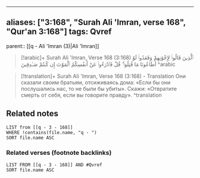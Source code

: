 
---
aliases: ["3:168", "Surah Ali 'Imran, verse 168", "Qur'an 3:168"]
tags: Qvref
---

parent:: [[q - Ali 'Imran (3)|Ali 'Imran]]

> [!arabic]+ Surah Ali 'Imran, Verse 168 (3:168)
> <span class="quran-arabic">ٱلَّذِينَ قَالُوا۟ لِإِخْوَٰنِهِمْ وَقَعَدُوا۟ لَوْ أَطَاعُونَا مَا قُتِلُوا۟ ۗ قُلْ فَٱدْرَءُوا۟ عَنْ أَنفُسِكُمُ ٱلْمَوْتَ إِن كُنتُمْ صَـٰدِقِينَ</span>
^arabic

> [!translation]+ Surah Ali 'Imran, Verse 168 (3:168) - Translation
> Они сказали своим братьям, отсиживаясь дома: «Если бы они послушались нас, то не были бы убиты». Скажи: «Отвратите смерть от себя, если вы говорите правду».
^translation



## Related notes
```dataview
LIST from [[q - 3 - 168]]
WHERE !contains(file.name, "q - ")
SORT file.name ASC
```

### Related verses (footnote backlinks)
```dataview
LIST FROM [[q - 3 - 168]] AND #Qvref
SORT file.name ASC
```

